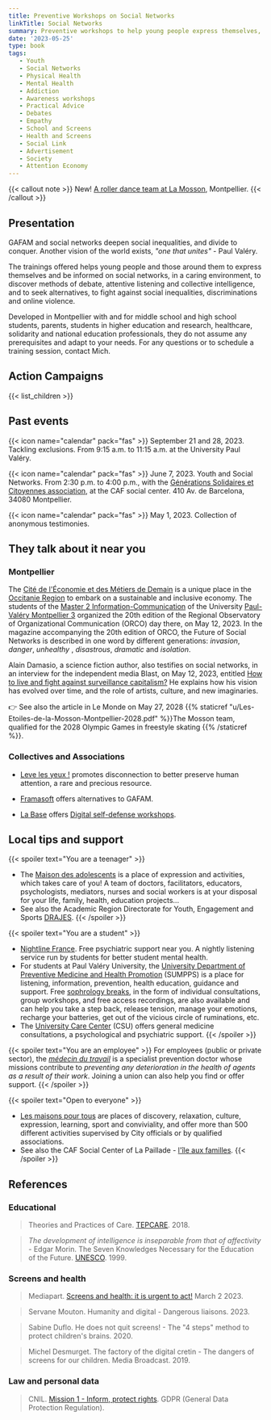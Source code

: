 ```yaml
---
title: Preventive Workshops on Social Networks
linkTitle: Social Networks
summary: Preventive workshops to help young people express themselves, in a benevolent environment, and raise awareness on risks and alternatives to social networks, open to the public.
date: '2023-05-25'
type: book
tags:
   - Youth
   - Social Networks
   - Physical Health
   - Mental Health
   - Addiction
   - Awareness workshops
   - Practical Advice
   - Debates
   - Empathy
   - School and Screens
   - Health and Screens
   - Social Link
   - Advertisement
   - Society
   - Attention Economy
---
```


{{< callout note >}}
New! <a href="https://www.mtpcours.fr/en/p/roller-dance-montpellier/"> A roller dance team at La Mosson</a>, Montpellier.
{{< /callout >}}

## Presentation

GAFAM and social networks deepen social inequalities, and divide to conquer. Another vision of the world exists, <i>"one that unites"</i> - Paul Valéry.

The trainings offered helps young people and those around them to express themselves and be informed on social networks, in a caring environment, to discover methods of debate, attentive listening and collective intelligence, and to seek alternatives, to fight against social inequalities, discriminations and online violence.

Developed in Montpellier with and for middle school and high school students, parents, students in higher education and research, healthcare, solidarity and national education professionals, they do not assume any prerequisites and adapt to your needs. For any questions or to schedule a training session, contact Mich.

## Action Campaigns

{{< list_children >}}

## Past events

{{< icon name="calendar" pack="fas" >}} September 21 and 28, 2023. Tackling exclusions. From 9:15 a.m. to 11:15 a.m. at the University Paul Valéry.

{{< icon name="calendar" pack="fas" >}} June 7, 2023. Youth and Social Networks. From 2:30 p.m. to 4:00 p.m., with the [Générations Solidaires et Citoyennes association](https://www.jeveuxaider.gouv.fr/organisations/4859-generations-solidaires-et-citoyennes), at the CAF social center. 410 Av. de Barcelona, 34080 Montpellier.

{{< icon name="calendar" pack="fas" >}} May 1, 2023. Collection of anonymous testimonies.

## They talk about it near you

### Montpellier

The [Cité de l'Économie et des Métiers de Demain](https://www.citedeleco.laregion.fr/) is a unique place in the [Occitanie Region](https://www.laregion.fr/) to embark on a sustainable and inclusive economy. The students of the [Master 2 Information-Communication](https://itic.www.univ-montp3.fr/fr/formation/masters/masters-info-com-cno-compaq-cpo) of the University [ Paul-Valéry Montpellier 3](https://www.univ-montp3.fr/) organized the 20th edition of the Regional Observatory of Organizational Communication (ORCO) day there, on May 12, 2023. In the magazine accompanying the 20th edition of ORCO, the Future of Social Networks is described in one word by different generations: <i>invasion</i>, <i>danger</i>, <i>unhealthy</i> , <i>disastrous</i>, <i>dramatic</i> and <i>isolation</i>.

Alain Damasio, a science fiction author, also testifies on social networks, in an interview for the independent media Blast, on May 12, 2023, entitled [How to live and fight against surveillance capitalism?](https://www.blast-info.fr/emissions/2023/comment-vivre-et-lutter-face-au-capitalisme-de-surveillance-n6ikLh60SOONUvL90mXXTg) He explains how his vision has evolved over time, and the role of artists, culture, and new imaginaries.

👉 See also the article in Le Monde on May 27, 2028 {{% staticref "u/Les-Etoiles-de-la-Mosson-Montpellier-2028.pdf" %}}The Mosson team, qualified for the 2028 Olympic Games in freestyle skating {{% /staticref %}}.

### Collectives and Associations

- [Leve les yeux !](https://www.levelesyeux.com/) promotes disconnection to better preserve human attention, a rare and precious resource.

- [Framasoft](https://framasoft.org/fr/) offers alternatives to GAFAM.

- [La Base](https://labasemontpellier.org/) offers [Digital self-defense workshops](https://www.aleale.org/event/atelier-dautodefense-numerique-1).

## Local tips and support

{{< spoiler text="You are a teenager" >}}
- The [Maison des adolescents](https://mda34.org/) is a place of expression and activities, which takes care of you! A team of doctors, facilitators, educators, psychologists, mediators, nurses and social workers is at your disposal for your life, family, health, education projects...
- See also the Academic Region Directorate for Youth, Engagement and Sports [DRAJES](https://www.ac-montpellier.fr/DRAJES-123047).
{{< /spoiler >}}

{{< spoiler text="You are a student" >}}
- [Nightline France](https://www.nightline.fr/). Free psychiatric support near you. A nightly listening service run by students for better student mental health.
- For students at Paul Valéry University, the [University Department of Preventive Medicine and Health Promotion](https://univ-montp3.fr/fr/vie-de-campus/sant%C3%A9/la-sant%C3%A9-des-%C3%A9tudiants) (SUMPPS) is a place for listening, information, prevention, health education, guidance and support. Free [sophrology breaks](https://www.univ-montp3.fr/fr/vie-de-campus/sant%C3%A9/sophrologie), in the form of individual consultations, group workshops, and free access recordings, are also available and can help you take a step back, release tension, manage your emotions, recharge your batteries, get out of the vicious circle of ruminations, etc.
- The [University Care Center](https://www.umontpellier.fr/en/campus/sante-social-et-handicap/centre-de-soins-universitaire) (CSU) offers general medicine consultations, a psychological and psychiatric support.
{{< /spoiler >}}

{{< spoiler text="You are an employee" >}}
For employees (public or private sector), the <i>[médecin du travail](https://www.univ-montp3.fr/fr/vie-de-campus/sant%C3%A9/m%C3%A9decine-du-travail)</i> is a specialist prevention doctor whose missions contribute to <i>preventing any deterioration in the health of agents as a result of their work</i>. Joining a union can also help you find or offer support.
{{< /spoiler >}}

{{< spoiler text="Open to everyone" >}}
- [Les maisons pour tous](https://www.montpellier.fr/3791-maisons-pour-tous.htm) are places of discovery, relaxation, culture, expression, learning, sport and conviviality, and offer more than 500 different activities supervised by City officials or by qualified associations.
- See also the CAF Social Center of La Paillade - [l'île aux familles](https://www.cultureetsportsolidaires34.fr/Partenaires/_Centre-Social-CAF-Paillade-l-ile-aux-familles).
{{< /spoiler >}}

## References

### Educational

> Theories and Practices of Care. [TEPCARE](https://tepcare.hypotheses.org/). 2018.

> _The development of intelligence is inseparable from that of affectivity_ - Edgar Morin. The Seven Knowledges Necessary for the Education of the Future. [UNESCO](https://unesdoc.unesco.org/ark:/48223/pf0000117740_eng). 1999.

### Screens and health

> Mediapart. [Screens and health: it is urgent to act!](https://blogs.mediapart.fr/emmanuel-prados/blog/020323/ecrans-et-sante-il-est-urgent-d-agir) March 2 2023.

> Servane Mouton. Humanity and digital - Dangerous liaisons. 2023.

> Sabine Duflo. He does not quit screens! - The "4 steps" method to protect children's brains. 2020.

> Michel Desmurget. The factory of the digital cretin - The dangers of screens for our children. Media Broadcast. 2019.

### Law and personal data

> CNIL. [Mission 1 - Inform, protect rights](https://www.cnil.fr/fr/mission-1-informar-proteger-les-droits). GDPR (General Data Protection Regulation).